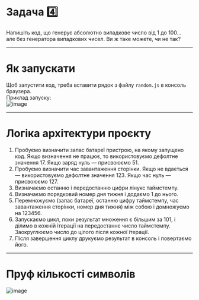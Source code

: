 # Задача 4️⃣

Напишіть код, що генерує абсолютно випадкове число від 1 до 100…  
але без генератора випадкових чисел. Ви ж таке можете, чи не так?

---

# Як запускати

Щоб запустити код, треба вставити рядок з файлу `random.js` в консоль браузера.  
Приклад запуску:  
![image](https://github.com/user-attachments/assets/55584702-5e7c-43df-a2df-01c4ee4893b2)


---

# Логіка архітектури проєкту

1. Пробуємо визначити запас батареї пристрою, на якому запущено код. Якщо визначення не працює, то використовуємо дефолтне значення 17. Якщо заряд нуль — присвоюємо 51.
2. Пробуємо визначити час завантаження сторінки. Якщо не вдається — використовуємо дефолтне значення 123. Якщо час нуль — присвоюємо 127.
3. Визначаємо останню і передостанню цифри лінукс таймстемпу.
4. Визначаємо порядковий номер дня тижня і додаємо 1 до нього.
5. Перемножуємо (запас батареї, останню цифру таймстемпу, час завантаження сторінки, номер дня тижня) між собою і домножуємо на 123456.
6. Запускаємо цикл, поки результат множення є більшим за 101, і ділимо в кожній ітерації на передостаннє число таймстемпу. Заокруглюємо число до цілого після кожної ітерації.
7. Після завершення циклу друкуємо результат в консоль і повертаємо його.

---

# Пруф кількості символів

![image](https://github.com/user-attachments/assets/0c2c9f55-aa75-4005-99ce-c85d47abad9f)

